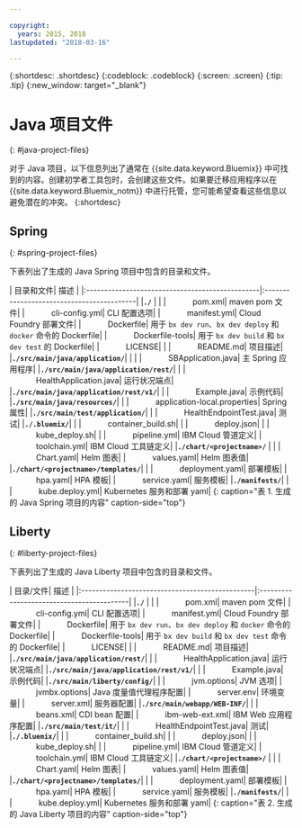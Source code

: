 ```yaml
---

copyright:
  years: 2015, 2018
lastupdated: "2018-03-16"

---
```


{:shortdesc: .shortdesc}
{:codeblock: .codeblock}
{:screen: .screen}
{:tip: .tip}
{:new_window: target="_blank"}

# Java 项目文件
{: #java-project-files}

对于 Java 项目，以下信息列出了通常在 {{site.data.keyword.Bluemix}} 中可找到的内容。创建初学者工具包时，会创建这些文件。如果要迁移应用程序以在 {{site.data.keyword.Bluemix_notm}} 中进行托管，您可能希望查看这些信息以避免潜在的冲突。
{:shortdesc}

## Spring
{: #spring-project-files}

下表列出了生成的 Java Spring 项目中包含的目录和文件。

| 目录和文件| 描述
|
|:------------------------------------------------|:------------------------------------------|
|**`./`**                                             |  |
|&nbsp;&nbsp;&nbsp;&nbsp;&nbsp;&nbsp;&nbsp;&nbsp;&nbsp;&nbsp;&nbsp;&nbsp;pom.xml| maven pom 文件|
|&nbsp;&nbsp;&nbsp;&nbsp;&nbsp;&nbsp;&nbsp;&nbsp;&nbsp;&nbsp;&nbsp;&nbsp;cli-config.yml| CLI 配置选项|
|&nbsp;&nbsp;&nbsp;&nbsp;&nbsp;&nbsp;&nbsp;&nbsp;&nbsp;&nbsp;&nbsp;&nbsp;manifest.yml| Cloud Foundry 部署文件|
|&nbsp;&nbsp;&nbsp;&nbsp;&nbsp;&nbsp;&nbsp;&nbsp;&nbsp;&nbsp;&nbsp;&nbsp;Dockerfile| 用于 `bx dev run`、`bx dev deploy` 和 `docker` 命令的 Dockerfile|
|&nbsp;&nbsp;&nbsp;&nbsp;&nbsp;&nbsp;&nbsp;&nbsp;&nbsp;&nbsp;&nbsp;&nbsp;Dockerfile-tools| 用于 `bx dev build` 和 `bx dev test` 的 Dockerfile|
|&nbsp;&nbsp;&nbsp;&nbsp;&nbsp;&nbsp;&nbsp;&nbsp;&nbsp;&nbsp;&nbsp;&nbsp;LICENSE|  |
|&nbsp;&nbsp;&nbsp;&nbsp;&nbsp;&nbsp;&nbsp;&nbsp;&nbsp;&nbsp;&nbsp;&nbsp;README.md| 项目描述|
|**`./src/main/java/application/`**|  |  |
|&nbsp;&nbsp;&nbsp;&nbsp;&nbsp;&nbsp;&nbsp;&nbsp;&nbsp;&nbsp;&nbsp;&nbsp;SBApplication.java| 主 Spring 应用程序|
|**`./src/main/java/application/rest/`**| |
|&nbsp;&nbsp;&nbsp;&nbsp;&nbsp;&nbsp;&nbsp;&nbsp;&nbsp;&nbsp;&nbsp;&nbsp;HealthApplication.java| 运行状况端点|
|**`./src/main/java/application/rest/v1/`**| |
|&nbsp;&nbsp;&nbsp;&nbsp;&nbsp;&nbsp;&nbsp;&nbsp;&nbsp;&nbsp;&nbsp;&nbsp;Example.java| 示例代码|
|**`./src/main/java/resources/`**| |
|&nbsp;&nbsp;&nbsp;&nbsp;&nbsp;&nbsp;&nbsp;&nbsp;&nbsp;&nbsp;&nbsp;&nbsp;application-local.properties| Spring 属性|
|**`./src/main/test/application/`**| |
|&nbsp;&nbsp;&nbsp;&nbsp;&nbsp;&nbsp;&nbsp;&nbsp;&nbsp;&nbsp;&nbsp;&nbsp;HealthEndpointTest.java| 测试|
|**`./.bluemix/`**| |
|&nbsp;&nbsp;&nbsp;&nbsp;&nbsp;&nbsp;&nbsp;&nbsp;&nbsp;&nbsp;&nbsp;&nbsp;container_build.sh| |
|&nbsp;&nbsp;&nbsp;&nbsp;&nbsp;&nbsp;&nbsp;&nbsp;&nbsp;&nbsp;&nbsp;&nbsp;deploy.json| |
|&nbsp;&nbsp;&nbsp;&nbsp;&nbsp;&nbsp;&nbsp;&nbsp;&nbsp;&nbsp;&nbsp;&nbsp;kube_deploy.sh| |
|&nbsp;&nbsp;&nbsp;&nbsp;&nbsp;&nbsp;&nbsp;&nbsp;&nbsp;&nbsp;&nbsp;&nbsp;pipeline.yml| IBM Cloud 管道定义|
|&nbsp;&nbsp;&nbsp;&nbsp;&nbsp;&nbsp;&nbsp;&nbsp;&nbsp;&nbsp;&nbsp;&nbsp;toolchain.yml| IBM Cloud 工具链定义|
|**`./chart/<projectname>/`** | |
|&nbsp;&nbsp;&nbsp;&nbsp;&nbsp;&nbsp;&nbsp;&nbsp;&nbsp;&nbsp;&nbsp;&nbsp;Chart.yaml| Helm 图表|
|&nbsp;&nbsp;&nbsp;&nbsp;&nbsp;&nbsp;&nbsp;&nbsp;&nbsp;&nbsp;&nbsp;&nbsp;values.yaml| Helm 图表值|
|**`./chart/<projectname>/templates/`**| |
|&nbsp;&nbsp;&nbsp;&nbsp;&nbsp;&nbsp;&nbsp;&nbsp;&nbsp;&nbsp;&nbsp;&nbsp;deployment.yaml| 部署模板|
|&nbsp;&nbsp;&nbsp;&nbsp;&nbsp;&nbsp;&nbsp;&nbsp;&nbsp;&nbsp;&nbsp;&nbsp;hpa.yaml| HPA 模板|
|&nbsp;&nbsp;&nbsp;&nbsp;&nbsp;&nbsp;&nbsp;&nbsp;&nbsp;&nbsp;&nbsp;&nbsp;service.yaml| 服务模板|
|**`./manifests/`**| |
|&nbsp;&nbsp;&nbsp;&nbsp;&nbsp;&nbsp;&nbsp;&nbsp;&nbsp;&nbsp;&nbsp;&nbsp;kube.deploy.yml| Kubernetes 服务和部署 yaml|
{: caption="表 1. 生成的 Java Spring 项目的内容" caption-side="top"}

## Liberty
{: #liberty-project-files}

下表列出了生成的 Java Liberty 项目中包含的目录和文件。

| 目录/文件| 描述
|
|:------------------------------------------------|:------------------------------------------|
|**`./`**                                             |  |
|&nbsp;&nbsp;&nbsp;&nbsp;&nbsp;&nbsp;&nbsp;&nbsp;&nbsp;&nbsp;&nbsp;&nbsp;pom.xml| maven pom 文件|
|&nbsp;&nbsp;&nbsp;&nbsp;&nbsp;&nbsp;&nbsp;&nbsp;&nbsp;&nbsp;&nbsp;&nbsp;cli-config.yml| CLI 配置选项|
|&nbsp;&nbsp;&nbsp;&nbsp;&nbsp;&nbsp;&nbsp;&nbsp;&nbsp;&nbsp;&nbsp;&nbsp;manifest.yml| Cloud Foundry 部署文件|
|&nbsp;&nbsp;&nbsp;&nbsp;&nbsp;&nbsp;&nbsp;&nbsp;&nbsp;&nbsp;&nbsp;&nbsp;Dockerfile| 用于 `bx dev run`、`bx dev deploy` 和 `docker` 命令的 Dockerfile|
|&nbsp;&nbsp;&nbsp;&nbsp;&nbsp;&nbsp;&nbsp;&nbsp;&nbsp;&nbsp;&nbsp;&nbsp;Dockerfile-tools| 用于 `bx dev build` 和 `bx dev test` 命令的 Dockerfile|
|&nbsp;&nbsp;&nbsp;&nbsp;&nbsp;&nbsp;&nbsp;&nbsp;&nbsp;&nbsp;&nbsp;&nbsp;LICENSE|  |
|&nbsp;&nbsp;&nbsp;&nbsp;&nbsp;&nbsp;&nbsp;&nbsp;&nbsp;&nbsp;&nbsp;&nbsp;README.md| 项目描述|
|**`./src/main/java/application/rest/`**| |
|&nbsp;&nbsp;&nbsp;&nbsp;&nbsp;&nbsp;&nbsp;&nbsp;&nbsp;&nbsp;&nbsp;&nbsp;HealthApplication.java| 运行状况端点|
|**`./src/main/java/application/rest/v1/`**| |
|&nbsp;&nbsp;&nbsp;&nbsp;&nbsp;&nbsp;&nbsp;&nbsp;&nbsp;&nbsp;&nbsp;&nbsp;Example.java| 示例代码|
|**`./src/main/liberty/config/`**| |
|&nbsp;&nbsp;&nbsp;&nbsp;&nbsp;&nbsp;&nbsp;&nbsp;&nbsp;&nbsp;&nbsp;&nbsp;jvm.options| JVM 选项|
|&nbsp;&nbsp;&nbsp;&nbsp;&nbsp;&nbsp;&nbsp;&nbsp;&nbsp;&nbsp;&nbsp;&nbsp;jvmbx.options| Java 度量值代理程序配置|
|&nbsp;&nbsp;&nbsp;&nbsp;&nbsp;&nbsp;&nbsp;&nbsp;&nbsp;&nbsp;&nbsp;&nbsp;server.env| 环境变量|
|&nbsp;&nbsp;&nbsp;&nbsp;&nbsp;&nbsp;&nbsp;&nbsp;&nbsp;&nbsp;&nbsp;&nbsp;server.xml| 服务器配置|
|**`./src/main/webapp/WEB-INF/`**| |
|&nbsp;&nbsp;&nbsp;&nbsp;&nbsp;&nbsp;&nbsp;&nbsp;&nbsp;&nbsp;&nbsp;&nbsp;beans.xml| CDI bean 配置|
|&nbsp;&nbsp;&nbsp;&nbsp;&nbsp;&nbsp;&nbsp;&nbsp;&nbsp;&nbsp;&nbsp;&nbsp;ibm-web-ext.xml| IBM Web 应用程序配置|
|**`./src/main/test/it/`**| |
|&nbsp;&nbsp;&nbsp;&nbsp;&nbsp;&nbsp;&nbsp;&nbsp;&nbsp;&nbsp;&nbsp;&nbsp;HealthEndpointTest.java| 测试|
|**`./.bluemix/`**| |
|&nbsp;&nbsp;&nbsp;&nbsp;&nbsp;&nbsp;&nbsp;&nbsp;&nbsp;&nbsp;&nbsp;&nbsp;container_build.sh| |
|&nbsp;&nbsp;&nbsp;&nbsp;&nbsp;&nbsp;&nbsp;&nbsp;&nbsp;&nbsp;&nbsp;&nbsp;deploy.json| |
|&nbsp;&nbsp;&nbsp;&nbsp;&nbsp;&nbsp;&nbsp;&nbsp;&nbsp;&nbsp;&nbsp;&nbsp;kube_deploy.sh| |
|&nbsp;&nbsp;&nbsp;&nbsp;&nbsp;&nbsp;&nbsp;&nbsp;&nbsp;&nbsp;&nbsp;&nbsp;pipeline.yml| IBM Cloud 管道定义|
|&nbsp;&nbsp;&nbsp;&nbsp;&nbsp;&nbsp;&nbsp;&nbsp;&nbsp;&nbsp;&nbsp;&nbsp;toolchain.yml| IBM Cloud 工具链定义|
|**`./chart/<projectname>/`** | |
|&nbsp;&nbsp;&nbsp;&nbsp;&nbsp;&nbsp;&nbsp;&nbsp;&nbsp;&nbsp;&nbsp;&nbsp;Chart.yaml| Helm 图表|
|&nbsp;&nbsp;&nbsp;&nbsp;&nbsp;&nbsp;&nbsp;&nbsp;&nbsp;&nbsp;&nbsp;&nbsp;values.yaml| Helm 图表值|
|**`./chart/<projectname>/templates/`**| |
|&nbsp;&nbsp;&nbsp;&nbsp;&nbsp;&nbsp;&nbsp;&nbsp;&nbsp;&nbsp;&nbsp;&nbsp;deployment.yaml| 部署模板|
|&nbsp;&nbsp;&nbsp;&nbsp;&nbsp;&nbsp;&nbsp;&nbsp;&nbsp;&nbsp;&nbsp;&nbsp;hpa.yaml| HPA 模板|
|&nbsp;&nbsp;&nbsp;&nbsp;&nbsp;&nbsp;&nbsp;&nbsp;&nbsp;&nbsp;&nbsp;&nbsp;service.yaml| 服务模板|
|**`./manifests/`**| |
|&nbsp;&nbsp;&nbsp;&nbsp;&nbsp;&nbsp;&nbsp;&nbsp;&nbsp;&nbsp;&nbsp;&nbsp;kube.deploy.yml| Kubernetes 服务和部署 yaml|
{: caption="表 2. 生成的 Java Liberty 项目的内容" caption-side="top"}

